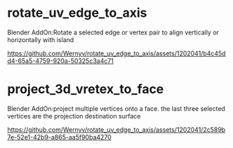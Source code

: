 # rotate_uv_edge_to_axis
Blender AddOn:Rotate a selected edge or vertex pair to align vertically or horizontally with island

https://github.com/Wernyv/rotate_uv_edge_to_axis/assets/1202041/b4c45dd4-65a5-4759-920a-50325c3a4c71

# project_3d_vretex_to_face
Blender AddOn:project multiple vertices onto a face. the last three selected vertices are the projection destination surface



https://github.com/Wernyv/rotate_uv_edge_to_axis/assets/1202041/2c589b7e-52e1-42b9-a865-aa5f90ba4270

